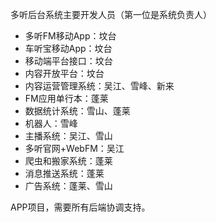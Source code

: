 多听后台系统主要开发人员（第一位是系统负责人）

* 多听FM移动App：坟台
* 车听宝移动App：坟台
* 移动端平台接口：坟台
* 内容开放平台：坟台
* 内容运营管理系统：吴江、雪峰、新来
* FM应用单行本：蓬莱
* 数据统计系统：雪山、蓬莱
* 机器人：雪峰
* 主播系统：吴江、雪山
* 多听官网+WebFM：吴江
* 爬虫和搬家系统：蓬莱
* 消息推送系统：蓬莱
* 广告系统：蓬莱、雪山

APP项目，需要所有后端协调支持。

